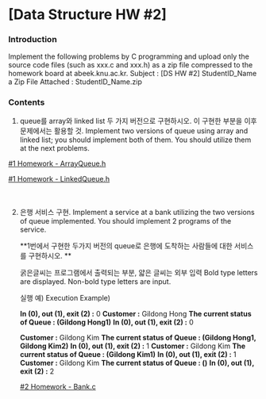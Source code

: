 # [Data Structure HW #2]

### Introduction

Implement the following problems by C programming and upload only the source code files (such as xxx.c and xxx.h) as a zip file compressed to the homework board at abeek.knu.ac.kr.
Subject : [DS HW #2] StudentID_Name
a Zip File Attached : StudentID_Name.zip  

  

### Contents

1. queue를 array와 linked list 두 가지 버전으로 구현하시오. 이 구현한 부분을 이후 문제에서는 활용할 것.
Implement two versions of queue using array and linked list; you should implement both of them. You should utilize them at the next problems. 
   
[#1 Homework - ArrayQueue.h](ArrayQueue.h)  
   
[#1 Homework - LinkedQueue.h](LinkedQueue.h)  


　    

2. 은행 서비스 구현.
Implement a service at a bank utilizing the two versions of queue implemented. You should implement 2 programs of the service.
   
   **1번에서 구현한 두가지 버전의 queue로 은행에 도착하는 사람들에 대한 서비스를 구현하시오. **
   
   굵은글씨는 프로그램에서 출력되는 부분, 얇은 글씨는 외부 입력
   Bold type letters are displayed. Non-bold type letters are input.
   
   
   
   실행 예) Execution Example)
   
   **In (0), out (1), exit (2) :** 0
   **Customer :** Gildong Hong
   **The current status of Queue : (Gildong Hong1)**
   **In (0), out (1), exit (2) :** 0
   
   **Customer :** Gildong Kim
   **The current status of Queue : (Gildong Hong1, Gildong Kim2)**
   **In (0), out (1), exit (2) :** 1
   **Customer :** Gildong Kim
   **The current status of Queue : (Gildong Kim1)**
   **In (0), out (1), exit (2) :** 1
   **Customer :** Gildong Kim
   **The current status of Queue : ()**
   **In (0), out (1), exit (2) :** 2
   
   
   
   [#2 Homework - Bank.c](Bank.c)  
